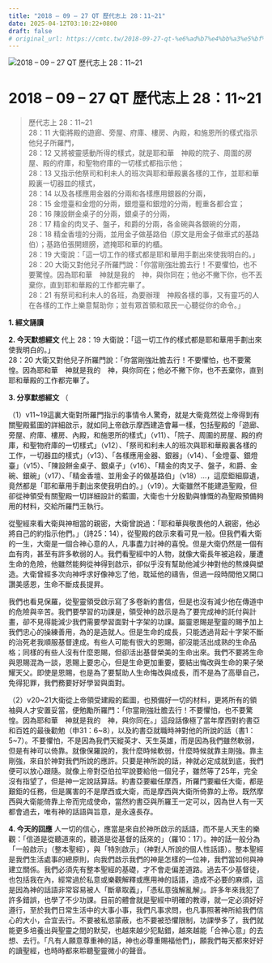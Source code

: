```yaml
---
title: "2018 – 09 – 27 QT 歷代志上 28：11~21"
date: 2025-04-12T03:10:22+0800
draft: false
# original_url: https://cmtc.tw/2018-09-27-qt-%e6%ad%b7%e4%bb%a3%e5%bf%97%e4%b8%8a-28%ef%bc%9a1121
---
```


![2018 – 09 – 27 QT 歷代志上 28：11\~21](/images/qt.jpg   "2018 – 09 – 27 QT 歷代志上 28：11\~21")

# 2018 – 09 – 27 QT 歷代志上 28：11\~21

> 歷代志上 28：11\~21  
> 28：11 大衛將殿的遊廊、旁屋、府庫、樓房、內殿，和施恩所的樣式指示他兒子所羅門，  
> 28：12 又將被靈感動所得的樣式，就是耶和華　神殿的院子、周圍的房屋、殿的府庫，和聖物府庫的一切樣式都指示他；  
> 28：13 又指示他祭司和利未人的班次與耶和華殿裏各樣的工作，並耶和華殿裏一切器皿的樣式，  
> 28：14 以及各樣應用金器的分兩和各樣應用銀器的分兩，  
> 28：15 金燈臺和金燈的分兩，銀燈臺和銀燈的分兩，輕重各都合宜；  
> 28：16 陳設餅金桌子的分兩，銀桌子的分兩，  
> 28：17 精金的肉叉子、盤子，和爵的分兩，各金碗與各銀碗的分兩，  
> 28：18 精金香壇的分兩，並用金子做基路伯（原文是用金子做車式的基路伯）；基路伯張開翅膀，遮掩耶和華的約櫃。  
> 28：19 大衛說：「這一切工作的樣式都是耶和華用手劃出來使我明白的。」  
> 28：20 大衛又對他兒子所羅門說：「你當剛強壯膽去行！不要懼怕，也不要驚惶。因為耶和華　神就是我的　神，與你同在；他必不撇下你，也不丟棄你，直到耶和華殿的工作都完畢了。  
> 28：21 有祭司和利未人的各班，為要辦理　神殿各樣的事，又有靈巧的人在各樣的工作上樂意幫助你；並有眾首領和眾民一心聽從你的命令。」

**1. 經文誦讀**

**2.  今天默想經文**
代上 28：19 大衛說：「這一切工作的樣式都是耶和華用手劃出來使我明白的。」  
28：20 大衛又對他兒子所羅門說：「你當剛強壯膽去行！不要懼怕，也不要驚惶。因為耶和華　神就是我的　神，與你同在；他必不撇下你，也不丟棄你，直到耶和華殿的工作都完畢了。

**3. 分享默想經文**
（

（1）v11\~19這裏大衛對所羅門指示的事情令人驚奇，就是大衛竟然從上帝得到有關聖殿藍圖的詳細啟示，就如同上帝啟示摩西建造會幕一樣，包括聖殿的「遊廊、旁屋、府庫、樓房、內殿，和施恩所的樣式」（v11）、「院子、周圍的房屋、殿的府庫，和聖物府庫的一切樣式」（v12）、「祭司和利未人的班次與耶和華殿裏各樣的工作，一切器皿的樣式」（v13）、「各樣應用金器、銀器」（v14）、「金燈臺、銀燈臺」（v15）、「陳設餅金桌子、銀桌子」（v16）、「精金的肉叉子、盤子，和爵、金碗、銀碗」（v17）、「精金香壇、並用金子的做基路伯」（v18）…，這麼鉅細靡遺，竟然都是「耶和華用手劃出來使我明白的。」（v19）。大衛雖然不能建造聖殿，但卻從神領受有關聖殿一切詳細設計的藍圖，大衛也十分殷勤與慷慨的為聖殿預備夠用的材料，交給所羅門王執行。

從聖經來看大衛與神相當的親密，大衛曾說過：「耶和華與敬畏他的人親密，他必將自己的約指示他們。」（詩25：14），從聖殿的啟示來看可見一般。但我們看大衛的一生，大衛是一個合神心意的人，凡事盡力討神的喜悅。但是大衛仍然是一個有血有肉，甚至有許多軟弱的人。我們看聖經中的人物，就像大衛長年被追殺，屢遭生命的危險，他雖然能夠從神得到啟示，卻似乎沒有幫助他減少神對他的熬煉與塑造。大衛曾經多次向神呼求好像神忘了他，耽延他的禱告，但過一段時間他又開口讚美感恩，生命不斷成長提昇。

我們也看見保羅，從聖靈領受啟示寫了多卷新約書信，但是也沒有減少他在傳道中的危險與辛苦。我們要學習的功課是，領受神的啟示是為了要完成神的託付與計畫，卻不見得能減少我們需要學習面對十字架的功課。屬靈恩賜是聖靈的賜予加上我們忠心的操練善用，為的是造就人。但是生命的成長，只能透過背起十字架不斷的治死老我順服基督達成。有些人可能有很大的恩賜，卻沒能活出成熟的生命品格；同樣的有些人沒有什麼恩賜，但卻活出基督榮美的生命出來。我們不要將生命與恩賜混為一談，恩賜上要忠心，但是生命更加重要，要結出悔改與生命的果子榮耀天父。即使是恩賜，也是為了要幫助人生命悔改與成長，而不是為了高舉自己，免得犯罪，我們務要好好學習與面對。

（2）v20\~21大衛從上帝領受建殿的藍圖，也預備好一切的材料，更將所有的領袖與人才安置妥當，便勉勵所羅門：「你當剛強壯膽去行！不要懼怕，也不要驚惶。因為耶和華　神就是我的　神，與你同在。」這段話像極了當年摩西對約書亞和百姓的最後勸勉（申31：6\~8），以及約書亞就職時神對他的所說的話（書1：5\~7）。不要懼怕，不是因為我們天縱英才、天生英雄，而是因為我們雖然軟弱，但是有神可以倚靠。就像保羅說的，我什麼時候軟弱，什麼時候就靠主剛強。靠主剛強，來自於神對我們所說的應許。只要是神所說的話，神就必定成就到底，我們便可以放心跟隨。就像上帝對亞伯拉罕說要給他一個兒子，雖然等了25年，完全沒有指望了，但是神一定說話算話。約書亞要繼任摩西，所羅門要繼任大衛，都是艱鉅的任務，但是厲害的不是摩西或大衛，而是摩西與大衛所倚靠的上帝。既然摩西與大衛能倚靠上帝而完成使命，當然約書亞與所羅王一定可以，因為世人有一天都會過去，唯有神的話語與旨意，是永遠長存。

**4. 今天的回應**
人一切的信心，應當是來自於神所啟示的話語，而不是人天生的樂觀：「信道是從聽道來的，聽道是從基督的話來的」（羅10：17）。神的話一般分為「一般啟示」（整本聖經），與「特別啟示」（神對人所說的個人性話語）。整本聖經是我們生活處事的總原則，向我們啟示我們的神是怎樣的一位神，我們當如何與神建立關係。我們必須先有整本聖經的基礎，才不會走偏差道路。過去不少基督徒，也包括我在內，經常過於私意或樂觀解釋或應用神的話語，造成不必要的麻煩，這是因為神的話語非常容易被人「斷章取義」，「憑私意強解亂解」。許多年來我犯了許多錯誤，也學了不少功課。目前的體會就是聖經中明確的教導，就一定必須好好遵行，至於我們日常生活中的大事小事，我們凡事求問，也凡事照著神所給我們信心的大小，合宜去行。不要被私慾蒙蔽，也不要被恐懼限制，功課學多了，我們就能更多培養出與聖靈之間的默契，也越來越少犯點錯，越來越能「合神心意」的去想、去行。「凡有人願意尊重神的話，神也必尊重賜福他們」，願我們每天都來好好的讀聖經，也時時都來聆聽聖靈微小的聲音。
